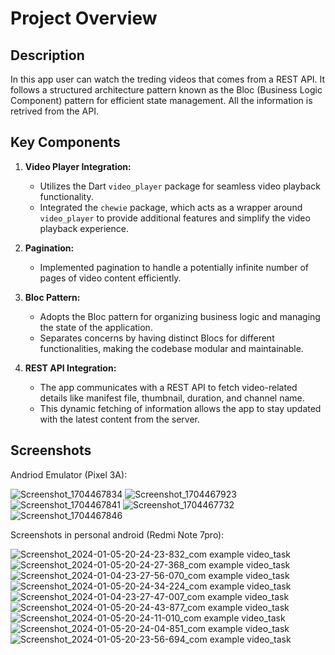 # Project Overview

## Description

In this app user can watch the treding videos that comes from a REST API. It follows a structured architecture pattern known as the Bloc (Business Logic Component) pattern for efficient state management. All the information is retrived from the API.
## Key Components

1. **Video Player Integration:**
   - Utilizes the Dart `video_player` package for seamless video playback functionality.
   - Integrated the `chewie` package, which acts as a wrapper around `video_player` to provide additional features and simplify the video playback experience.

2. **Pagination:**
   - Implemented pagination to handle a potentially infinite number of pages of video content efficiently.

4. **Bloc Pattern:**
   - Adopts the Bloc pattern for organizing business logic and managing the state of the application.
   - Separates concerns by having distinct Blocs for different functionalities, making the codebase modular and maintainable.

3. **REST API Integration:**
   - The app communicates with a REST API to fetch video-related details like manifest file, thumbnail, duration, and channel name.
   - This dynamic fetching of information allows the app to stay updated with the latest content from the server.

## Screenshots

Andriod Emulator (Pixel 3A):

![Screenshot_1704467834](https://github.com/ShariaHabib/video_task/assets/59577264/f3be3267-73a2-4239-9e99-f7ea3d0b2e7a)
![Screenshot_1704467923](https://github.com/ShariaHabib/video_task/assets/59577264/f347ef3e-5332-4267-8576-51c189793cf2)
![Screenshot_1704467841](https://github.com/ShariaHabib/video_task/assets/59577264/b8fe2929-0759-4246-b34c-9c0eb743627c)
![Screenshot_1704467732](https://github.com/ShariaHabib/video_task/assets/59577264/2f0742f4-b018-456f-9e79-4f964831be16)
![Screenshot_1704467846](https://github.com/ShariaHabib/video_task/assets/59577264/439f2f99-6664-4feb-a242-051469ea334f)

Screenshots in personal android (Redmi Note 7pro):

![Screenshot_2024-01-05-20-24-23-832_com example video_task](https://github.com/ShariaHabib/video_task/assets/59577264/a13ebf0c-e3f3-4926-95a0-5195721ac1d1)
![Screenshot_2024-01-05-20-24-27-368_com example video_task](https://github.com/ShariaHabib/video_task/assets/59577264/44e296cd-bf61-4951-8b3a-7d71dc8104f4)
![Screenshot_2024-01-04-23-27-56-070_com example video_task](https://github.com/ShariaHabib/video_task/assets/59577264/333bab54-288a-457c-80be-5bff629671fd)
![Screenshot_2024-01-05-20-24-34-224_com example video_task](https://github.com/ShariaHabib/video_task/assets/59577264/4f3be261-ca58-4ac4-9bc0-4f39c92645b4)
![Screenshot_2024-01-04-23-27-47-007_com example video_task](https://github.com/ShariaHabib/video_task/assets/59577264/43c03256-0065-490c-818f-76ef3f277de0)
![Screenshot_2024-01-05-20-24-43-877_com example video_task](https://github.com/ShariaHabib/video_task/assets/59577264/046fb842-a4a6-48d5-a8f8-ee3b1bf7579a)
![Screenshot_2024-01-05-20-24-11-010_com example video_task](https://github.com/ShariaHabib/video_task/assets/59577264/6517bed7-4fe2-4a0b-bde7-54a67177f428)
![Screenshot_2024-01-05-20-24-04-851_com example video_task](https://github.com/ShariaHabib/video_task/assets/59577264/c60619d8-ddc8-40a0-9fe9-f2ef971d3b7a)
![Screenshot_2024-01-05-20-23-56-694_com example video_task](https://github.com/ShariaHabib/video_task/assets/59577264/b3c3c32d-3881-4a50-90dc-8c29caa0aedb)
